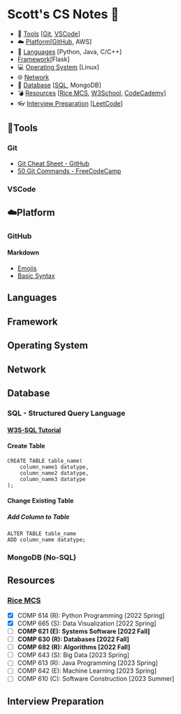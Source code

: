 # Scott's CS Notes :memo:

- :hammer: [Tools](#hammertools) [[Git](#git), [VSCode](#git)]
- :cloud: [Platform](#cloudplatform)[[GitHub](#github), AWS]
- :speech_balloon: [Languages](#languages) [Python, Java, C/C++]
- [Framework](#framework)[Flask]
- :computer: [Operating System](#operating-system) [Linux]
- :globe_with_meridians: [Network](#network)
- :floppy_disk: [Database](#database) [[SQL](#sql), MongoDB]
- :bomb: [Resources](#resources) [[Rice MCS](#rice-mcs), [W3School](https://www.w3schools.com/), [CodeCademy](https://www.codecademy.com/)]
- :eyeglasses: [Interview Preparation](#interview-preparation) [[LeetCode](https://leetcode.com/)] 


## :hammer:Tools
### Git
- [Git Cheat Sheet - GitHub](https://education.github.com/git-cheat-sheet-education.pdf)
- [50 Git Commands - FreeCodeCamp](https://www.freecodecamp.org/news/git-cheat-sheet/)
### VSCode

## :cloud:Platform
### GitHub
#### Markdown
- [Emojis](https://gist.github.com/rxaviers/7360908)
- [Basic Syntax](https://docs.github.com/en/get-started/writing-on-github/getting-started-with-writing-and-formatting-on-github/basic-writing-and-formatting-syntax)

## Languages

## Framework

## Operating System

## Network

## Database
### SQL - Structured Query Language
#### [W3S-SQL Tutorial](https://www.w3schools.com/sql/default.asp)
#### Create Table
```
CREATE TABLE table_name(
    column_name1 datatype,
    column_name2 datatype,
    column_name3 datatype
);
```
#### Change Existing Table
##### Add Column to Table
```
ALTER TABLE table_name
ADD column_name datatype;
```
### MongoDB (No-SQL)

## Resources
### [Rice MCS](https://csweb.rice.edu/academics/graduate-programs/online-mcs)
- [x] COMP 614 (R): Python Programming [2022 Spring]
- [x] COMP 665 (S): Data Visualization [2022 Spring]
- [ ] **COMP 621 (E): Systems Software [2022 Fall]**
- [ ] **COMP 630 (R): Databases [2022 Fall]**
- [ ] **COMP 682 (R): Algorithms [2022 Fall]**
- [ ] COMP 643 (S): Big Data [2023 Spring]
- [ ] COMP 613 (R): Java Programming [2023 Spring]
- [ ] COMP 642 (E): Machine Learning [2023 Spring]
- [ ] COMP 610 (C): Software Construction [2023 Summer]

## Interview Preparation